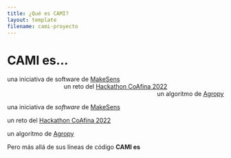 ```yaml
---
title: ¿Qué es CAMI?
layout: template
filename: cami-proyecto
--- 
```


# CAMI es...

<div style="text-align: left"> una iniciativa de software de <a href="https://makesens.co/">MakeSens</a> </div>

<div style="text-align: center"> un reto del <a href="https://laconga.redclara.net/hackathon/">Hackathon CoAfina 2022</a> </div>

<div style="text-align: right"> un algoritmo de <a href="https://ramosmaria.github.io/Reto-2-Agropy/agropy">Agropy</a> </div>

una iniciativa de _software_ de [MakeSens](https://makesens.co/) 

un reto del [Hackathon CoAfina 2022](https://laconga.redclara.net/hackathon/)

un algoritmo de [Agropy](https://ramosmaria.github.io/Reto-2-Agropy/agropy)

Pero más allá de sus líneas de código **CAMI es**

